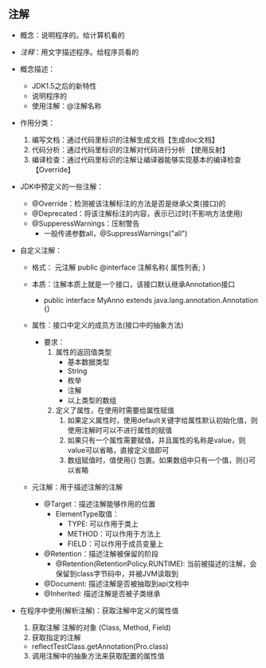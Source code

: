 ## 注解
* 概念：说明程序的。给计算机看的
* *注释*：用文字描述程序。给程序员看的
* 概念描述：
  * JDK1.5之后的新特性
  * 说明程序的
  * 使用注解：@注解名称
    
* 作用分类：
    1. 编写文档：通过代码里标识的注解生成文档【生成doc文档】
    2. 代码分析：通过代码里标识的注解对代码进行分析 【使用反射】
    3. 编译检查：通过代码里标识的注解让编译器能够实现基本的编译检查 【Override】
  
* JDK中预定义的一些注解：
  * @Override：检测被该注解标注的方法是否是继承父类(接口)的
  * @Deprecated：将该注解标注的内容，表示已过时(不影响方法使用)
  * @SupperessWarnings：压制警告
    * 一般传递参数all，@SuppressWarnings("all")
    
* 自定义注解：
  * 格式：
    元注解
    public @interface 注解名称{
        属性列表;
    }
    
  * 本质：注解本质上就是一个接口，该接口默认继承Annotation接口
    * public interface MyAnno extends java.lang.annotation.Annotation {}
  * 属性：接口中定义的成员方法(接口中的抽象方法)
    * 要求：
      1. 属性的返回值类型
         * 基本数据类型
         * String
         * 枚举
         * 注解
         * 以上类型的数组
      2. 定义了属性，在使用时需要给属性赋值
         1. 如果定义属性时，使用default关键字给属性默认初始化值，则使用注解时可以不进行属性的赋值
         2. 如果只有一个属性需要赋值，并且属性的名称是value，则value可以省略，直接定义值即可
         3. 数组赋值时，值使用{} 包裹。如果数组中只有一个值，则{}可以省略
  * 元注解：用于描述注解的注解
    * @Target：描述注解能够作用的位置
      * ElementType取值：
        * TYPE: 可以作用于类上
        * METHOD：可以作用于方法上
        * FIELD：可以作用于成员变量上
    * @Retention：描述注解被保留的阶段
      * @Retention(RetentionPolicy.RUNTIME): 当前被描述的注解，会保留到class字节码中，并被JVM读取到
    * @Document: 描述注解是否被抽取到api文档中
    * @Inherited: 描述注解是否被子类继承
  
* 在程序中使用(解析注解)：获取注解中定义的属性值
  1. 获取注解 注解的对象 (Class, Method, Field)
  2. 获取指定的注解
    * reflectTestClass.getAnnotation(Pro.class)
  3. 调用注解中的抽象方法来获取配置的属性值  
  


